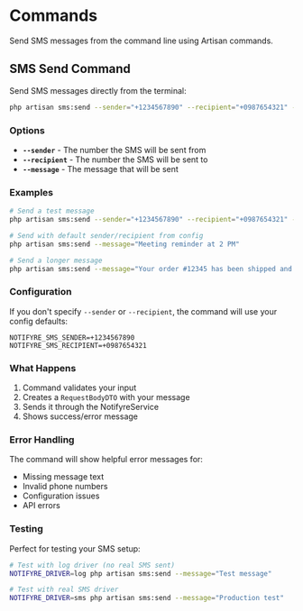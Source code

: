 # Commands

Send SMS messages from the command line using Artisan commands.

## SMS Send Command

Send SMS messages directly from the terminal:

```bash
php artisan sms:send --sender="+1234567890" --recipient="+0987654321" --message="Hello World!"
```

### Options

- **`--sender`** - The number the SMS will be sent from
- **`--recipient`** - The number the SMS will be sent to  
- **`--message`** - The message that will be sent

### Examples

```bash
# Send a test message
php artisan sms:send --sender="+1234567890" --recipient="+0987654321" --message="Test message"

# Send with default sender/recipient from config
php artisan sms:send --message="Meeting reminder at 2 PM"

# Send a longer message
php artisan sms:send --message="Your order #12345 has been shipped and will arrive tomorrow"
```

### Configuration

If you don't specify `--sender` or `--recipient`, the command will use your config defaults:

```env
NOTIFYRE_SMS_SENDER=+1234567890
NOTIFYRE_SMS_RECIPIENT=+0987654321
```

### What Happens

1. Command validates your input
2. Creates a `RequestBodyDTO` with your message
3. Sends it through the NotifyreService
4. Shows success/error message

### Error Handling

The command will show helpful error messages for:
- Missing message text
- Invalid phone numbers
- Configuration issues
- API errors

### Testing

Perfect for testing your SMS setup:

```bash
# Test with log driver (no real SMS sent)
NOTIFYRE_DRIVER=log php artisan sms:send --message="Test message"

# Test with real SMS driver
NOTIFYRE_DRIVER=sms php artisan sms:send --message="Production test"
```
